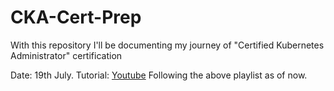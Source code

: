 # CKA-Cert-Prep
With this repository I'll be documenting my journey of "Certified Kubernetes Administrator" certification

Date: 19th July.
Tutorial: [Youtube](https://www.youtube.com/playlist?list=PLl4APkPHzsUUOkOv3i62UidrLmSB8DcGC)
         Following the above playlist as of now.